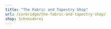 ```yaml
---
title: "The Fabric and Tapestry Shop"
url: /corbridge/the-fabric-and-tapestry-shop/
shop: Schneiderei
---
```

